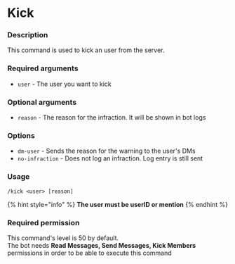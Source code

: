 # Kick

### **Description**

This command is used to kick an user from the server.

### **Required arguments**

* `user` - The user you want to kick

### **Optional arguments**

* `reason` - The reason for the infraction. It will be shown in bot logs

### Options

* `dm-user` - Sends the reason for the warning to the user's DMs
* `no-infraction` - Does not log an infraction. Log entry is still sent

### **Usage**

```
/kick <user> [reason]
```

{% hint style="info" %}
**The user must be userID or mention**
{% endhint %}

### **Required permission**

This command's level is 50 by default.\
The bot needs **Read Messages, Send Messages, Kick Members** permissions in order to be able to execute this command
